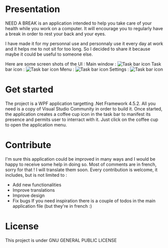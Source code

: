 ﻿# Presentation
NEED A BREAK is an application intended to help you take care of your health while you work on a computer. 
It will encourage you to regularly have a break in order to rest your back and your eyes.

I have made it for my personnal use and personnaly use it every day at work and it helps me to not sit for too long. So I decided to share it because maybe it could be useful to someone else.

Here are some screen shots of the UI :
Main window :
![Task bar icon](https://nabr.blob.core.windows.net/nab/main.jpg)
Task bar icon : 
![Task bar icon](https://nabr.blob.core.windows.net/nab/taskbar.jpg)
Menu : 
![Task bar icon](https://nabr.blob.core.windows.net/nab/menu.jpg)
Settings :
![Task bar icon](https://nabr.blob.core.windows.net/nab/settings.jpg)

# Get started
The project is a WPF application targetting .Net Framework 4.5.2. All you need is a copy of Visual Studio Community in order to build it.
Once started, the application creates a coffee cup icon in the task bar to manifest its presence and permits user to interract with it. 
Just click on the coffee cup to open the application menu.

# Contribute
I'm sure this application could be improved in many ways and I would be happy to receive some help in doing so. 
Most of comments are in french, sorry for that ! I will translate them soon.
Every contribution is welcome, it includes, but is not limited to :
* Add new functionalities
* Improve translations
* Improve design
* Fix bugs
If you need inspiration there is a couple of todos in the main application file (but they're in french :)

# License
This project is under GNU GENERAL PUBLIC LICENSE
